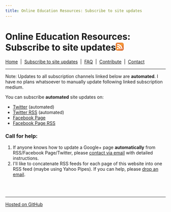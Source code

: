 ```yaml
---
title: Online Education Resources: Subscribe to site updates
---
```


# Online Education Resources: Subscribe to site updates<a href="http://page2rss.com/rss/0da16b14169a092074314bac2f4cdbff"><img src="https://github.com/amberj/online-edu-resources/raw/gh-pages/feed-icon.png" alt="RSS Feed" /></a>
[Home](http://amberj.github.com/online-edu-resources/ "Online Educational Resources: Home") &nbsp;|&nbsp; [Subscribe to site updates](http://amberj.github.com/online-edu-resources/subscribe.html "Online Educational Resources: Subscribe to site updates") &nbsp;|&nbsp; [FAQ](http://amberj.github.com/online-edu-resources/faq.html "Online Educational Resources: FAQ") &nbsp;|&nbsp; [Contribute](http://amberj.github.com/online-edu-resources/contribute.html "Online Educational Reqources: Contribute") &nbsp;|&nbsp; [Contact](http://amberj.github.com/online-edu-resources/contact.html "Online Educational Resources: Contact")<br />

<hr />

Note: Updates to all subscription channels linked below are __automated__. I have no plans whatsoever to manually update following linked subscription medium.

You can subscribe __automated__ site updates on:
* [Twitter](https://twitter.com/#!/ResourcesEdu "ResourcesEdu on Twitter") (automated)
* [Twitter RSS](https://api.twitter.com/1/statuses/user_timeline.rss?screen_name=ResourcesEdu "RSS feed of ResourcesEdu's Twitter stream") (automated)
* [Facebook Page](https://www.facebook.com/pages/Online-Edu-Resources/193711327397725 "Online Edu Resources Facebook Page")
* [Facebook Page RSS](https://www.facebook.com/feeds/page.php?id=193711327397725&format=rss20 "RSS feed of Online Edu Resources Facebook Page")

### Call for help:
1. If anyone knows how to update a Google+ page __automatically__ from RSS/Facebook Page/Twitter, please [contact via email](http://amberj.github.com/online-edu-resources/contact.html "Contact") with detailed instructions.
2. I'll like to concatenate RSS feeds for each page of this website into one RSS feed (maybe using Yahoo Pipes). If you can help, please [drop an email](http://amberj.github.com/online-edu-resources/contact.html "Contact").

<br /><br />
<hr />

[Hosted on GitHub](https://github.com/amberj/online-edu-resources "online-edu-resources on GitHub")
